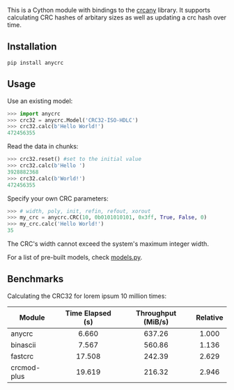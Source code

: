 This is a Cython module with bindings to the [crcany](https://github.com/madler/crcany) library. It supports calculating CRC hashes of arbitary sizes as well as updating a crc hash over time.

## Installation

`pip install anycrc`

## Usage

Use an existing model:

```python
>>> import anycrc
>>> crc32 = anycrc.Model('CRC32-ISO-HDLC')
>>> crc32.calc(b'Hello World!')
472456355
```

Read the data in chunks:

```python
>>> crc32.reset() #set to the initial value
>>> crc32.calc(b'Hello ')
3928882368
>>> crc32.calc(b'World!')
472456355
```

Specify your own CRC parameters:

```python
>>> # width, poly, init, refin, refout, xorout
>>> my_crc = anycrc.CRC(10, 0b0101010101, 0x3ff, True, False, 0)
>>> my_crc.calc('Hello World!')
35
```

The CRC's width cannot exceed the system's maximum integer width.

For a list of pre-built models, check [models.py](https://github.com/marzooqy/anycrc/blob/main/src/anycrc/models.py).

## Benchmarks

Calculating the CRC32 for lorem ipsum 10 million times:

| Module | Time Elapsed (s) | Throughput (MiB/s) | Relative |
|---|:-:|:-:|:-:|
| anycrc | 6.660 | 637.26 | 1.000 |
| binascii | 7.567 | 560.86 | 1.136 |
| fastcrc | 17.508 | 242.39 | 2.629 |
| crcmod-plus | 19.619 | 216.32 | 2.946 |
